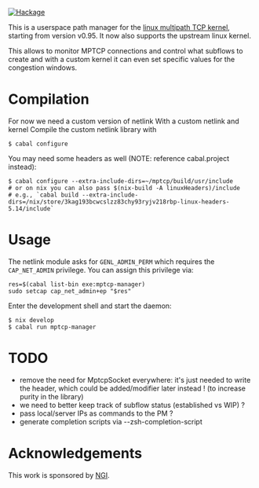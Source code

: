 [![Hackage][hk-img]][hk]

This is a userspace path manager for the [linux multipath TCP
kernel][mptcp-fork], starting from version v0.95.
It now also supports the upstream linux kernel.

This allows to monitor MPTCP connections and control what subflows to create and
with a custom kernel it can even set specific values for the congestion windows.


# Compilation

For now we need a custom version of netlink
With a custom netlink and kernel
Compile the custom netlink library with
```
$ cabal configure 
```
You may need some headers as well (NOTE: reference cabal.project instead):
```
$ cabal configure --extra-include-dirs=~/mptcp/build/usr/include
# or on nix you can also pass $(nix-build -A linuxHeaders)/include
# e.g., `cabal build --extra-include-dirs=/nix/store/3kag193bcwcslzz83chy93ryjv218rbp-linux-headers-5.14/include`
```

# Usage

The netlink module asks for `GENL_ADMIN_PERM` which requires the `CAP_NET_ADMIN` privilege.
You can assign this privilege via:

```
res=$(cabal list-bin exe:mptcp-manager)
sudo setcap cap_net_admin+ep "$res"
```

Enter the development shell and start the daemon:

```
$ nix develop
$ cabal run mptcp-manager
```

# TODO
- remove the need for MptcpSocket everywhere: it's just needed to write the
header, which could be added/modifier later instead ! (to increase purity in the
    library)
- we need to better keep track of subflow status (established vs WIP) ?
- pass local/server IPs as commands to the PM ?
- generate completion scripts via --zsh-completion-script


# Acknowledgements

This work is sponsored by [NGI][ngi].

[hk-img]: https://img.shields.io/hackage/v/mptcp-pm.svg?logo=haskell
[hk]: https://hackage.haskell.org/package/mptcp-pm
[mptcp-fork]: http://multipath-tcp.org/
[ngi]: https://www.ngi.eu/

